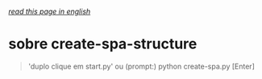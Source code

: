 
###### [read this page in english](https://github.com/jreimao/scripts-python/blob/master/create-spa-structure/README-en.md)


# sobre create-spa-structure

  > 'duplo clique em start.py' ou (prompt:) python create-spa.py [Enter]

